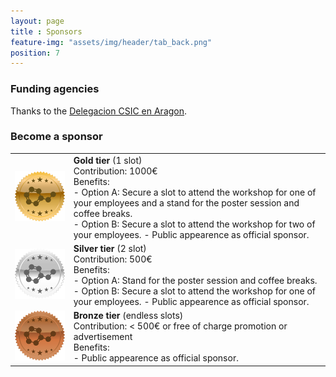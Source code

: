 ```yaml
--- 
layout: page
title : Sponsors
feature-img: "assets/img/header/tab_back.png"
position: 7
---
```


### Funding agencies

<!-- <p align="justify">Thanks to the <a href='https://geqc.rseq.org/'>Computers in Chemistry Group (GEQC) of the Spanish Royal Society of Chemistry (RSEQ)</a>, students are benefiting from very low registration fees that cover their stays at the <a href='https://resijaca.unizar.es/'>Residencia Universitaria de Jaca</a> and their meals. Additionally, GEQC members receive a 30 EUR discount on their fees.</p>

<p align="justify">Thanks to the <a href='https://colegioquimicos.com/'>Colegio de Químicos de la Comunidad Valenciana</a>, two students will be awarded travel grants of 80 EUR each.</p>

<p align="justify">Thanks to the <a href='https://www.csic.es/en'>Consejo Superior de Investigaciones Científicas (CSIC)</a>, the <a href='https://www.ciencia.gob.es/en/'>Ministry of Science, Innovation and Universities of Spain (MCIN)</a>, and <a href='https://next-generation-eu.europa.eu/index_en'>NextGenerationEU</a>, the CAMLC25 has achieved the category of micro-credential. Additionally, these organizations provide funds to cover trips and maintenance for the organizing committee.</p> -->

<p aligh="justify"> Thanks to the <a href='https://delegacion.aragon.csic.es/'>Delegacion CSIC en Aragon</a>. </p>

### Become a sponsor

<html>
<head>
<style>
#customers {
  border-collapse: collapse;
  margin-left:auto;
  margin-right:auto;
}

#customers td, #customers th {
  border: 0px solid #ddd;
  line-height: 1.5;
}

</style>
</head>
<body>

<table id="customers">
  <tr>
    <td>
      <img src="../assets/img/sponsors/gold.png" width="200">
    </td>
    <td>
      <b> Gold tier </b> (1 slot)<br>
      Contribution: 1000€ <br>
      Benefits: <br>
      - Option A: Secure a slot to attend the workshop for one of your employees and a stand for the poster session and coffee breaks.<br>
      - Option B: Secure a slot to attend the workshop for two of your employees.
      - Public appearence as official sponsor.
    </td>
  </tr>
  <tr>
    <td>
      <img src="../assets/img/sponsors/silver.png" width="200">
    </td>
    <td>
      <b> Silver tier </b> (2 slot)<br>
      Contribution: 500€ <br>
      Benefits: <br>
      - Option A: Stand for the poster session and coffee breaks.<br>
      - Option B: Secure a slot to attend the workshop for one of your employees.
      - Public appearence as official sponsor.
    </td>
  <tr>
  </tr>
    <td>
      <img src="../assets/img/sponsors/bronze.png" width="200">
    </td>
    <td>
      <b> Bronze tier </b> (endless slots)<br>
      Contribution: < 500€ or free of charge promotion or advertisement <br> 
      Benefits: <br>
      - Public appearence as official sponsor.
    </td>
  </tr>
<!-- </table> -->

<!-- </body> -->
<!-- </html> -->
